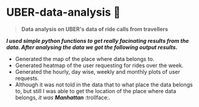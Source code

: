 # UBER-data-analysis :cherry_blossom:
> **Data analysis on UBER's data of ride calls from travellers** 

***I used simple python functions to get really facinating results from the data. After analysing the data we got the following output results.***
- Generated the map of the place where data belongs to.
- Generated heatmap of the user requesting for rides over the week.
- Generated the hourly, day wise, weekly and monthly plots of user requests.
- Although it was not told in the data that to what place the data belongs to, but still I was able to get the location of the place where data belongs, *it was **Manhattan*** :trollface:.
